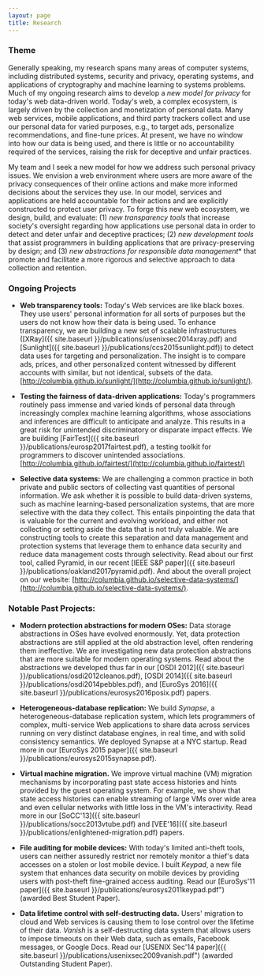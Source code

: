 ```yaml
---
layout: page
title: Research
---
```


### Theme

Generally speaking, my research spans many areas of computer systems, including distributed systems,
security and privacy, operating systems, and applications of cryptography and machine learning to systems problems.
Much of my ongoing research aims to develop a *new model for privacy* for today's web data-driven world.
Today's web, a complex ecosystem, is largely driven by the collection and monetization of personal data.
Many web services, mobile applications, and third party trackers collect and use our personal data for varied purposes, e.g., to target
ads, personalize recommendations, and fine-tune prices.
At present, we have no window into how our data is being used, and there is little or no accountability required of the services, raising the risk for deceptive and unfair practices.

My team and I seek a new model for how we address such personal privacy issues.
We envision a web environment where users are more aware of the privacy consequences of their online actions and make more informed decisions about the services they use.
In our model, services and applications are held accountable for their actions and are explicitly constructed to protect user privacy.
To forge this new web ecosystem, we design, build, and evaluate:
(1) *new transparency tools* that increase society's oversight regarding how applications use personal data in order to detect and deter
unfair and deceptive practices;
(2) *new development tools* that assist programmers in building applications that are privacy-preserving by design; and
(3) *new abstractions for responsible data management** that promote and facilitate a more rigorous and selective approach to data collection
and retention.


### Ongoing Projects

* **Web transparency tools:**
  Today's Web services are like black boxes. They use users' personal
information for all sorts of purposes but the users do not know how their data is being used.
To enhance transparency, we are building a new set of scalable infrastructures
([XRay]({{ site.baseurl }}/publications/usenixsec2014xray.pdf) and
[Sunlight]({{ site.baseurl }}/publications/ccs2015sunlight.pdf)) to detect data uses for
targeting and personalization. The insight is to compare ads, prices, and other personalized
content witnessed by different accounts with similar, but not identical, subsets of the data.
[http://columbia.github.io/sunlight/](http://columbia.github.io/sunlight/).

* **Testing the fairness of data-driven applications:**
  Today's programmers routinely pass immense and varied kinds of personal
  data through increasingly complex machine learning algorithms, whose
  associations and inferences are difficult to anticipate and analyze.
  This results in a great risk for unintended discriminatory or disparate
  impact effects.
  We are building [FairTest]({{ site.baseurl }}/publications/eurosp2017fairtest.pdf), a
  testing toolkit for programmers to discover unintended associations.
  [http://columbia.github.io/fairtest/](http://columbia.github.io/fairtest/)

* **Selective data systems:**
  We are challenging a common practice in both private and public sectors of collecting vast
quantities of personal information. We ask whether it is possible to build data-driven systems,
such as machine learning-based personalization systems, that are more selective with the data
they collect. This entails pinpointing the data that is valuable for the current and evolving
workload, and either not collecting or setting aside the data that is not truly valuable.
We are constructing tools to create this separation and data management and protection systems
that leverage them to enhance data security and reduce data management costs through selectivity.
Read about our first tool, called Pyramid, in our recent [IEEE S&P paper]({{ site.baseurl }}/publications/oakland2017pyramid.pdf).
And about the overall project on our website: [http://columbia.github.io/selective-data-systems/](http://columbia.github.io/selective-data-systems/).


### Notable Past Projects:

* **Modern protection abstractions for modern OSes:**
Data storage abstractions in OSes have
evolved enormously. Yet, data protection abstractions are still applied at the old abstraction
level, often rendering them ineffective. We are investigating new data protection abstractions
that are more suitable for modern operating systems.
Read about the abstractions we developed thus far in our [OSDI 2012]({{ site.baseurl }}/publications/osdi2012cleanos.pdf),
[OSDI 2014]({{ site.baseurl }}/publications/osdi2014pebbles.pdf), and [EuroSys 2016]({{ site.baseurl }}/publications/eurosys2016posix.pdf)
papers.

* **Heterogeneous-database replication:**
  We build <i>Synapse</i>, a heterogeneous-database replication system,
  which lets programmers of complex, multi-service Web applications to share
  data across services running on very distinct database engines, in real time,
  and with solid consistency semantics.
  We deployed Synapse at a NYC startup.
  Read more in our [EuroSys 2015 paper]({{ site.baseurl }}/publications/eurosys2015synapse.pdf).

* **Virtual machine migration.**
  We improve virtual machine (VM) migration mechanisms
  by incorporating past state access histories and hints provided
  by the guest operating system.
  For example, we show that state access histories can enable streaming of
  large VMs over wide area and even cellular networks with little loss in the
  VM's interactivity.
  Read more in our [SoCC'13]({{ site.baseurl }}/publications/socc2013vtube.pdf) and
  [VEE'16]({{ site.baseurl }}/publications/enlightened-migration.pdf) papers.

* **File auditing for mobile devices:**
  With today's limited anti-theft tools, users can neither assuredly restrict nor
  remotely monitor a thief's data accesses on a stolen or lost mobile device. I
  built <i>Keypad</i>, a new file system that enhances data security on
  mobile devices by providing users with post-theft fine-grained access auditing.
  Read our [EuroSys'11 paper]({{ site.baseurl }}/publications/eurosys2011keypad.pdf")
  (awarded Best Student Paper).

* **Data lifetime control with self-destructing data.**
  Users' migration to cloud and Web services is causing them to lose
  control over the lifetime of their data. <i>Vanish</i> is a self-destructing data
  system that allows users to impose timeouts on their Web data, such as emails,
  Facebook messages, or Google Docs.
  Read our [USENIX Sec'14 paper]({{ site.baseurl }}/publications/usenixsec2009vanish.pdf")
  (awarded Outstanding Student Paper).

